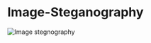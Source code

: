 # Image-Steganography

![Image stegnography](https://user-images.githubusercontent.com/68480967/89530629-79a0a600-d80c-11ea-899a-84b367a49307.png)
